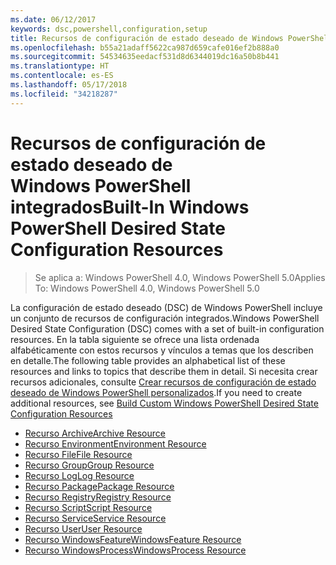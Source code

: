 ```yaml
---
ms.date: 06/12/2017
keywords: dsc,powershell,configuration,setup
title: Recursos de configuración de estado deseado de Windows PowerShell integrados
ms.openlocfilehash: b55a21adaff5622ca987d659cafe016ef2b888a0
ms.sourcegitcommit: 54534635eedacf531d8d6344019dc16a50b8b441
ms.translationtype: HT
ms.contentlocale: es-ES
ms.lasthandoff: 05/17/2018
ms.locfileid: "34218287"
---
```

# <a name="built-in-windows-powershell-desired-state-configuration-resources"></a><span data-ttu-id="dd87c-103">Recursos de configuración de estado deseado de Windows PowerShell integrados</span><span class="sxs-lookup"><span data-stu-id="dd87c-103">Built-In Windows PowerShell Desired State Configuration Resources</span></span>

> <span data-ttu-id="dd87c-104">Se aplica a: Windows PowerShell 4.0, Windows PowerShell 5.0</span><span class="sxs-lookup"><span data-stu-id="dd87c-104">Applies To: Windows PowerShell 4.0, Windows PowerShell 5.0</span></span>

<span data-ttu-id="dd87c-105">La configuración de estado deseado (DSC) de Windows PowerShell incluye un conjunto de recursos de configuración integrados.</span><span class="sxs-lookup"><span data-stu-id="dd87c-105">Windows PowerShell Desired State Configuration (DSC) comes with a set of built-in configuration resources.</span></span> <span data-ttu-id="dd87c-106">En la tabla siguiente se ofrece una lista ordenada alfabéticamente con estos recursos y vínculos a temas que los describen en detalle.</span><span class="sxs-lookup"><span data-stu-id="dd87c-106">The following table provides an alphabetical list of these resources and links to topics that describe them in detail.</span></span> <span data-ttu-id="dd87c-107">Si necesita crear recursos adicionales, consulte [Crear recursos de configuración de estado deseado de Windows PowerShell personalizados](authoringResource.md).</span><span class="sxs-lookup"><span data-stu-id="dd87c-107">If you need to create additional resources, see [Build Custom Windows PowerShell Desired State Configuration Resources](authoringResource.md)</span></span>

* [<span data-ttu-id="dd87c-108">Recurso Archive</span><span class="sxs-lookup"><span data-stu-id="dd87c-108">Archive Resource</span></span>](archiveResource.md)
* [<span data-ttu-id="dd87c-109">Recurso Environment</span><span class="sxs-lookup"><span data-stu-id="dd87c-109">Environment Resource</span></span>](environmentResource.md)
* [<span data-ttu-id="dd87c-110">Recurso File</span><span class="sxs-lookup"><span data-stu-id="dd87c-110">File Resource</span></span>](fileResource.md)
* [<span data-ttu-id="dd87c-111">Recurso Group</span><span class="sxs-lookup"><span data-stu-id="dd87c-111">Group Resource</span></span>](groupResource.md)
* [<span data-ttu-id="dd87c-112">Recurso Log</span><span class="sxs-lookup"><span data-stu-id="dd87c-112">Log Resource</span></span>](logResource.md)
* [<span data-ttu-id="dd87c-113">Recurso Package</span><span class="sxs-lookup"><span data-stu-id="dd87c-113">Package Resource</span></span>](packageResource.md)
* [<span data-ttu-id="dd87c-114">Recurso Registry</span><span class="sxs-lookup"><span data-stu-id="dd87c-114">Registry Resource</span></span>](registryResource.md)
* [<span data-ttu-id="dd87c-115">Recurso Script</span><span class="sxs-lookup"><span data-stu-id="dd87c-115">Script Resource</span></span>](scriptResource.md)
* [<span data-ttu-id="dd87c-116">Recurso Service</span><span class="sxs-lookup"><span data-stu-id="dd87c-116">Service Resource</span></span>](serviceResource.md)
* [<span data-ttu-id="dd87c-117">Recurso User</span><span class="sxs-lookup"><span data-stu-id="dd87c-117">User Resource</span></span>](userResource.md)
* [<span data-ttu-id="dd87c-118">Recurso WindowsFeature</span><span class="sxs-lookup"><span data-stu-id="dd87c-118">WindowsFeature Resource</span></span>](windowsfeatureResource.md)
* [<span data-ttu-id="dd87c-119">Recurso WindowsProcess</span><span class="sxs-lookup"><span data-stu-id="dd87c-119">WindowsProcess Resource</span></span>](windowsProcessResource.md)